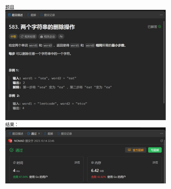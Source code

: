 [题目](https://leetcode.cn/problems/delete-operation-for-two-strings/description/)
![pic](img.png)
结果：
![pic](result.png)